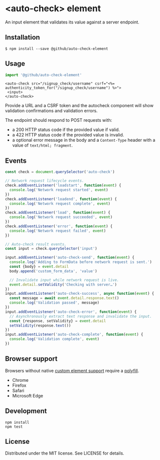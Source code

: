 # &lt;auto-check&gt; element

An input element that validates its value against a server endpoint.

## Installation

```
$ npm install --save @github/auto-check-element
```

## Usage

```js
import '@github/auto-check-element'
```

```erb
<auto-check src="/signup_check/username" csrf="<%= authenticity_token_for("/signup_check/username") %>">
 <input>
</auto-check>
```

Provide a URL and a CSRF token and the autocheck component will show validation confirmations and validation errors.

The endpoint should respond to POST requests with:

- a 200 HTTP status code if the provided value if valid.
- a 422 HTTP status code if the provided value is invalid.
- a optional error message in the body and a `Content-Type` header with a value of `text/html; fragment`.

## Events

```js
const check = document.querySelector('auto-check')

// Network request lifecycle events.
check.addEventListener('loadstart', function(event) {
  console.log('Network request started', event)
})
check.addEventListener('loadend', function(event) {
  console.log('Network request complete', event)
})
check.addEventListener('load', function(event) {
  console.log('Network request succeeded', event)
})
check.addEventListener('error', function(event) {
  console.log('Network request failed', event)
})

// Auto-check result events.
const input = check.querySelector('input')

input.addEventListener('auto-check-send', function(event) {
  console.log('Adding to FormData before network request is sent.')
  const {body} = event.detail
  body.append('custom_form_data', 'value')

  // Invalidate input while network request is live.
  event.detail.setValidity('Checking with server…')
})
input.addEventListener('auto-check-success', async function(event) {
  const message = await event.detail.response.text()
  console.log('Validation passed', message)
})
input.addEventListener('auto-check-error', function(event) {
  // Asynchronously extract text response and invalidate the input.
  const {response, setValidity} = event.detail
  setValidity(response.text())
})
input.addEventListener('auto-check-complete', function(event) {
  console.log('Validation complete', event)
})
```

## Browser support

Browsers without native [custom element support][support] require a [polyfill][].

- Chrome
- Firefox
- Safari
- Microsoft Edge

[support]: https://caniuse.com/#feat=custom-elementsv1
[polyfill]: https://github.com/webcomponents/custom-elements

## Development

```
npm install
npm test
```

## License

Distributed under the MIT license. See LICENSE for details.
